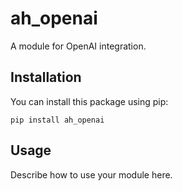 # ah_openai

A module for OpenAI integration.

## Installation

You can install this package using pip:

```
pip install ah_openai
```

## Usage

Describe how to use your module here.
